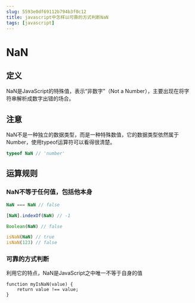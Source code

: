 ```yaml
---
slug: 5593e0df69112b794b3f0c12
title: javascript中怎样以可靠的方式判断NaN
tags: [javascript]
---
```


# NaN

## 定义
NaN是JavaScript的特殊值，表示“非数字”（Not a Number），主要出现在将字符串解析成数字出错的场合。

## 注意
NaN不是一种独立的数据类型，而是一种特殊数值，它的数据类型依然属于Number，使用typeof运算符可以看得很清楚。

```javascript
typeof NaN // 'number'
```

## 运算规则
### NaN不等于任何值，包括他本身
```javascript
NaN === NaN // false

[NaN].indexOf(NaN) // -1

Boolean(NaN) // false

isNaN(NaN) // true
isNaN(123) // false
```

### 可靠的方式判断
利用它的特点，NaN是JavaScript之中唯一不等于自身的值
```
function myIsNaN(value) {
    return value !== value;
}
```
